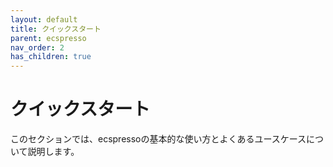 ```yaml
---
layout: default
title: クイックスタート
parent: ecspresso
nav_order: 2
has_children: true
---
```


# クイックスタート

このセクションでは、ecspressoの基本的な使い方とよくあるユースケースについて説明します。
